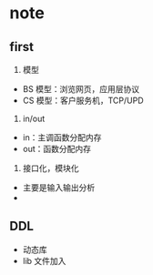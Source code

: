 # note

## first

1. 模型

- BS 模型：浏览网页，应用层协议
- CS 模型：客户服务机，TCP/UPD

1. in/out

- in：主调函数分配内存
- out：函数分配内存

1. 接口化，模块化

- 主要是输入输出分析
-

## DDL

- 动态库
- lib 文件加入
